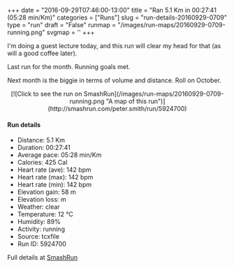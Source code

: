 +++
date = "2016-09-29T07:46:00-13:00"
title = "Ran 5.1 Km in 00:27:41 (05:28 min/Km)"
categories = ["Runs"]
slug = "run-details-20160929-0709"
type = "run"
draft = "False"
runmap = "/images/run-maps/20160929-0709-running.png"
svgmap = '<polyline points="91 30, 90 30, 89 30, 88 30, 84 31, 84 31, 83 31, 79 32, 78 32, 75 34, 73 34, 72 34, 68 36, 67 37, 65 38, 62 40, 56 45, 48 51, 43 56, 41 57, 39 59, 37 60, 37 60, 26 64, 18 66, 16 67, 11 69, 8 70, 6 70, 1 67, 1 66, 0 63, 3 61, 21 49, 25 47, 26 46, 31 43, 45 34, 48 33, 50 31, 61 37, 64 38, 66 37, 68 37, 71 35, 74 35, 76 34, 77 34, 80 33, 83 32, 87 31, 91 30, 92 31, 95 31, 99 31, 100 31, 100 32, 100 35, 98 38, 99 38, 99 39">'
+++

I'm doing a guest lecture today, and this run will clear my head for that (as will a good coffee later). 

Last run for the month. Running goals met. 

Next month is the biggie in terms of volume and distance. Roll on October. 

<!--more-->

<center>
[![Click to see the run on SmashRun](/images/run-maps/20160929-0709-running.png "A map of this run")](http://smashrun.com/peter.smith/run/5924700)
</center>

#### Run details

* Distance: 5.1 Km
* Duration: 00:27:41
* Average pace: 05:28 min/Km
* Calories: 425 Cal
* Heart rate (ave): 142 bpm
* Heart rate (max): 142 bpm
* Heart rate (min): 142 bpm
* Elevation gain: 58 m
* Elevation loss:  m
* Weather: clear
* Temperature: 12 &deg;C
* Humidity: 89%
* Activity: running
* Source: tcxfile
* Run ID: 5924700

Full details at [SmashRun](http://smashrun.com/peter.smith/run/5924700)